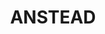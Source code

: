 ---
lastmod: '2025-04-06T06:05:21+00:00'
latitude: -27.559944
layout: suburb
longitude: 152.871141
postcode: '4070'
state: QLD
title: ANSTEAD
url: /qld/anstead/
---